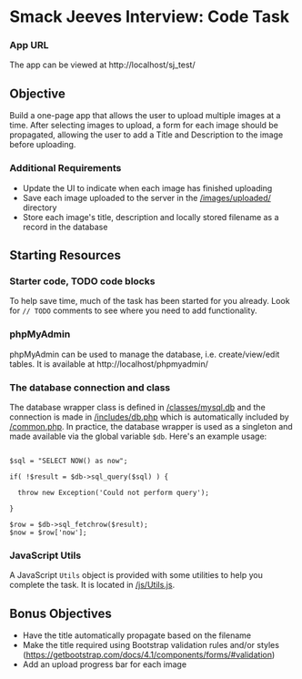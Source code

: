 # Smack Jeeves Interview: Code Task

### App URL
The app can be viewed at http://localhost/sj_test/

## Objective
Build a one-page app that allows the user to upload multiple images at a time. After selecting images to upload, a form for each image should be propagated, allowing the user to add a Title and Description to the image before uploading.

### Additional Requirements
* Update the UI to indicate when each image has finished uploading
* Save each image uploaded to the server in the [/images/uploaded/](/images/uploaded/) directory
* Store each image's title, description and locally stored filename as a record in the database


## Starting Resources
### Starter code, TODO code blocks
To help save time, much of the task has been started for you already. Look for `// TODO` comments to see where you need to add functionality.

### phpMyAdmin
phpMyAdmin can be used to manage the database, i.e. create/view/edit tables. It is available at http://localhost/phpmyadmin/

### The database connection and class
The database wrapper class is defined in [/classes/mysql.db](/classes/mysql.db) and the connection is made in [/includes/db.php](/includes/db.php) which is automatically included by [/common.php](/common.php). In practice, the database wrapper is used as a singleton and made available via the global variable `$db`. Here's an example usage:
```

$sql = "SELECT NOW() as now";

if( !$result = $db->sql_query($sql) ) {

  throw new Exception('Could not perform query');
  
}

$row = $db->sql_fetchrow($result);
$now = $row['now'];

```
### JavaScript Utils
A JavaScript `Utils` object is provided with some utilities to help you complete the task. It is located in [/js/Utils.js](/js/Utils.js).

## Bonus Objectives
* Have the title automatically propagate based on the filename
* Make the title required using Bootstrap validation rules and/or styles (https://getbootstrap.com/docs/4.1/components/forms/#validation)
* Add an upload progress bar for each image

